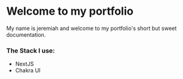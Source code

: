# Welcome to my portfolio

My name is jeremiah and welcome to my portfolio's short but sweet documentation.

### The Stack I use:

- NextJS
- Chakra UI

